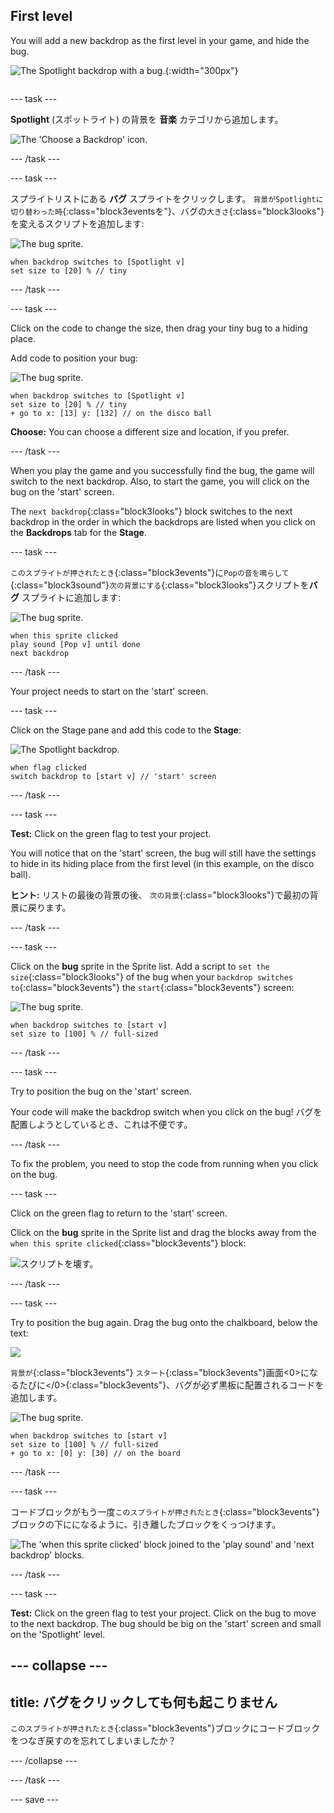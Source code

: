 ## First level

<div style="display: flex; flex-wrap: wrap">
<div style="flex-basis: 200px; flex-grow: 1; margin-right: 15px;">
You will add a new backdrop as the first level in your game, and hide the bug.
</div>
<div>

![The Spotlight backdrop with a bug.](images/first-level.png){:width="300px"}

</div>
</div>

--- task ---

**Spotlight** (スポットライト) の背景を **音楽** カテゴリから追加します。

![The 'Choose a Backdrop' icon.](images/backdrop-button.png)

--- /task ---

--- task ---

スプライトリストにある **バグ** スプライトをクリックします。 `背景がSpotlightに切り替わった時`{:class="block3eventsを"}、バグの`大きさ`{:class="block3looks"}を変えるスクリプトを追加します:

![The bug sprite.](images/bug-sprite.png)

```blocks3
when backdrop switches to [Spotlight v]
set size to [20] % // tiny
```

--- /task ---

--- task ---

Click on the code to change the size, then drag your tiny bug to a hiding place.

Add code to position your bug:

![The bug sprite.](images/bug-sprite.png)

```blocks3
when backdrop switches to [Spotlight v]
set size to [20] % // tiny
+ go to x: [13] y: [132] // on the disco ball
```

**Choose:** You can choose a different size and location, if you prefer.

--- /task ---

When you play the game and you successfully find the bug, the game will switch to the next backdrop. Also, to start the game, you will click on the bug on the 'start' screen.

The `next backdrop`{:class="block3looks"} block switches to the next backdrop in the order in which the backdrops are listed when you click on the **Backdrops** tab for the **Stage**.

--- task ---

`このスプライトが押されたとき`{:class="block3events"}に`Popの音を鳴らして`{:class="block3sound"}`次の背景にする`{:class="block3looks"}スクリプトを**バグ** スプライトに追加します:

![The bug sprite.](images/bug-sprite.png)

```blocks3
when this sprite clicked
play sound [Pop v] until done
next backdrop
```

--- /task ---

Your project needs to start on the 'start' screen.

--- task ---

Click on the Stage pane and add this code to the **Stage**:

![The Spotlight backdrop.](images/stage-image.png)

```blocks3
when flag clicked
switch backdrop to [start v] // 'start' screen
```

--- /task ---

--- task ---

**Test:** Click on the green flag to test your project.

You will notice that on the 'start' screen, the bug will still have the settings to hide in its hiding place from the first level (in this example, on the disco ball).

**ヒント:** リストの最後の背景の後、 `次の背景`{:class="block3looks"}で最初の背景に戻ります。

--- /task ---

--- task ---

Click on the **bug** sprite in the Sprite list. Add a script to `set the size`{:class="block3looks"} of the bug when your `backdrop switches to`{:class="block3events"} the `start`{:class="block3events"} screen:

![The bug sprite.](images/bug-sprite.png)

```blocks3
when backdrop switches to [start v]
set size to [100] % // full-sized
```

--- /task ---

--- task ---

Try to position the bug on the 'start' screen.

Your code will make the backdrop switch when you click on the bug! バグを配置しようとしているとき、これは不便です。

--- /task ---

To fix the problem, you need to stop the code from running when you click on the bug.

--- task ---

Click on the green flag to return to the 'start' screen.

Click on the **bug** sprite in the Sprite list and drag the blocks away from the `when this sprite clicked`{:class="block3events"} block:

![スクリプトを壊す。](images/breaking-script.png)

--- /task ---

--- task ---

Try to position the bug again. Drag the bug onto the chalkboard, below the text:

![](images/bug-chalkboard.png)

`背景が`{:class="block3events"} `スタート`{:class="block3events"}画面<0>になるたびに</0>{:class="block3events"}、バグが必ず黒板に配置されるコードを追加します。

![The bug sprite.](images/bug-sprite.png)

```blocks3
when backdrop switches to [start v]
set size to [100] % // full-sized
+ go to x: [0] y: [30] // on the board
```

--- /task ---

--- task ---

コードブロックがもう一度`このスプライトが押されたとき`{:class="block3events"}ブロックの下にになるように、引き離したブロックをくっつけます。

![The 'when this sprite clicked' block joined to the 'play sound' and 'next backdrop' blocks.](images/fixed-script.png)

--- /task ---

--- task ---

**Test:** Click on the green flag to test your project. Click on the bug to move to the next backdrop. The bug should be big on the 'start' screen and small on the 'Spotlight' level.

--- collapse ---
---
title: バグをクリックしても何も起こりません
---

`このスプライトが押されたとき`{:class="block3events"}ブロックにコードブロックをつなぎ戻すのを忘れてしまいましたか？

--- /collapse ---

--- /task ---

--- save ---
